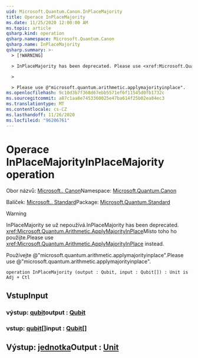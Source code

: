 ```yaml
---
uid: Microsoft.Quantum.Canon.InPlaceMajority
title: Operace InPlaceMajority
ms.date: 11/25/2020 12:00:00 AM
ms.topic: article
qsharp.kind: operation
qsharp.namespace: Microsoft.Quantum.Canon
qsharp.name: InPlaceMajority
qsharp.summary: >-
  > [!WARNING]

  > InPlaceMajority has been deprecated. Please use <xref:Microsoft.Quantum.Arithmetic.ApplyMajorityInPlace> instead.

  >

  > Please use @"microsoft.quantum.arithmetic.applymajorityinplace".
ms.openlocfilehash: 9c10d3b7f368d67ebb5571ef6f11545d0fb1732c
ms.sourcegitcommit: a87c1aa8e7453360025e47ba614f25b02ea84ec3
ms.translationtype: MT
ms.contentlocale: cs-CZ
ms.lasthandoff: 11/26/2020
ms.locfileid: "96206761"
---
```

# <a name="inplacemajority-operation"></a><span data-ttu-id="f922e-102">Operace InPlaceMajority</span><span class="sxs-lookup"><span data-stu-id="f922e-102">InPlaceMajority operation</span></span>

<span data-ttu-id="f922e-103">Obor názvů: [Microsoft.. Canon](xref:Microsoft.Quantum.Canon)</span><span class="sxs-lookup"><span data-stu-id="f922e-103">Namespace: [Microsoft.Quantum.Canon](xref:Microsoft.Quantum.Canon)</span></span>

<span data-ttu-id="f922e-104">Balíček: [Microsoft.. Standard](https://nuget.org/packages/Microsoft.Quantum.Standard)</span><span class="sxs-lookup"><span data-stu-id="f922e-104">Package: [Microsoft.Quantum.Standard](https://nuget.org/packages/Microsoft.Quantum.Standard)</span></span>


> [!WARNING]
> <span data-ttu-id="f922e-105">InPlaceMajority se už nepoužívá.</span><span class="sxs-lookup"><span data-stu-id="f922e-105">InPlaceMajority has been deprecated.</span></span> <span data-ttu-id="f922e-106"><xref:Microsoft.Quantum.Arithmetic.ApplyMajorityInPlace>Místo toho ho použijte.</span><span class="sxs-lookup"><span data-stu-id="f922e-106">Please use <xref:Microsoft.Quantum.Arithmetic.ApplyMajorityInPlace> instead.</span></span>
>
> <span data-ttu-id="f922e-107">Používejte @"microsoft.quantum.arithmetic.applymajorityinplace".</span><span class="sxs-lookup"><span data-stu-id="f922e-107">Please use @"microsoft.quantum.arithmetic.applymajorityinplace".</span></span>



```qsharp
operation InPlaceMajority (output : Qubit, input : Qubit[]) : Unit is Adj + Ctl
```


## <a name="input"></a><span data-ttu-id="f922e-108">Vstup</span><span class="sxs-lookup"><span data-stu-id="f922e-108">Input</span></span>

### <a name="output--qubit"></a><span data-ttu-id="f922e-109">výstup: [qubit](xref:microsoft.quantum.lang-ref.qubit)</span><span class="sxs-lookup"><span data-stu-id="f922e-109">output : [Qubit](xref:microsoft.quantum.lang-ref.qubit)</span></span>




### <a name="input--qubit"></a><span data-ttu-id="f922e-110">vstup: [qubit](xref:microsoft.quantum.lang-ref.qubit)[]</span><span class="sxs-lookup"><span data-stu-id="f922e-110">input : [Qubit](xref:microsoft.quantum.lang-ref.qubit)[]</span></span>





## <a name="output--unit"></a><span data-ttu-id="f922e-111">Výstup: [jednotka](xref:microsoft.quantum.lang-ref.unit)</span><span class="sxs-lookup"><span data-stu-id="f922e-111">Output : [Unit](xref:microsoft.quantum.lang-ref.unit)</span></span>

